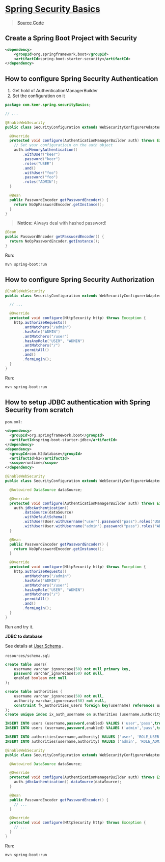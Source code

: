# [Spring Security Basics](https://www.youtube.com/playlist?list=PLqq-6Pq4lTTYTEooakHchTGglSvkZAjnE)

> [Source Code](https://github.com/koushikkothagal/spring-boot-security)

## Create a Spring Boot Project with Security

``` xml
<dependency>
	<groupId>org.springframework.boot</groupId>
	<artifactId>spring-boot-starter-security</artifactId>
</dependency>
```

## How to configure Spring Security Authentication

1. Get hold of AuthenticationManagerBuilder
2. Set the configuration on it

``` java
package com.keer.spring.securityBasics;

// ...

@EnableWebSecurity
public class SecurityConfiguration extends WebSecurityConfigurerAdapter {

  @Override
  protected void configure(AuthenticationManagerBuilder auth) throws Exception {
    // Set your configuratioin on the auth object
    auth.inMemoryAuthentication()
        .withUser("keer")
        .password("keer")
        .roles("USER")
        .and()
        .withUser("foo")
        .password("foo")
        .roles("ADMIN");
  }

  @Bean
  public PasswordEncoder getPasswordEncoder() {
    return NoOpPasswordEncoder.getInstance();
  }
}
```

> **Notice:** Always deal with hashed password!

``` java
@Bean
public PasswordEncoder getPasswordEncoder() {
  return NoOpPasswordEncoder.getInstance();
}
```

Run:

``` sh
mvn spring-boot:run
```

## How to configure Spring Security Authorization

``` java
@EnableWebSecurity
public class SecurityConfiguration extends WebSecurityConfigurerAdapter {

  // ...

  @Override
  protected void configure(HttpSecurity http) throws Exception {
    http.authorizeRequests()
        .antMatchers("/admin")
        .hasRole("ADMIN")
        .antMatchers("/user")
        .hasAnyRole("USER", "ADMIN")
        .antMatchers("/")
        .permitAll()
        .and()
        .formLogin();
  }
}
```

Run:

``` sh
mvn spring-boot:run
```

## How to setup JDBC authentication with Spring Security from scratch

`pom.xml`:

``` xml
<dependency>
  <groupId>org.springframework.boot</groupId>
  <artifactId>spring-boot-starter-jdbc</artifactId>
</dependency>
<dependency>
  <groupId>com.h2database</groupId>
  <artifactId>h2</artifactId>
  <scope>runtime</scope>
</dependency>
```

``` java
@EnableWebSecurity
public class SecurityConfiguration extends WebSecurityConfigurerAdapter {

  @Autowired DataSource dataSource;

  @Override
  protected void configure(AuthenticationManagerBuilder auth) throws Exception {
    auth.jdbcAuthentication()
        .dataSource(dataSource)
        .withDefaultSchema()
        .withUser(User.withUsername("user").password("pass").roles("USER"))
        .withUser(User.withUsername("admin").password("pass").roles("ADMIN"));
  }

  @Bean
  public PasswordEncoder getPasswordEncoder() {
    return NoOpPasswordEncoder.getInstance();
  }

  @Override
  protected void configure(HttpSecurity http) throws Exception {
    http.authorizeRequests()
        .antMatchers("/admin")
        .hasRole("ADMIN")
        .antMatchers("/user")
        .hasAnyRole("USER", "ADMIN")
        .antMatchers("/")
        .permitAll()
        .and()
        .formLogin();
  }
}
```

Run and try it.

**JDBC to database**

See details
at [User Schema](https://docs.spring.io/spring-security/site/docs/current/reference/html5/#user-schema)
.

`resources/schema.sql`:

``` sql
create table users(
    username varchar_ignorecase(50) not null primary key,
    password varchar_ignorecase(50) not null,
    enabled boolean not null
);

create table authorities (
    username varchar_ignorecase(50) not null,
    authority varchar_ignorecase(50) not null,
    constraint fk_authorities_users foreign key(username) references users(username)
);
create unique index ix_auth_username on authorities (username,authority);
```

``` sql
INSERT INTO users (username,password,enabled) VALUES ('user','pass',true);
INSERT INTO users (username,password,enabled) VALUES ('admin','pass',true);

INSERT INTO authorities(username,authority) VALUES ('user', 'ROLE_USER');
INSERT INTO authorities(username,authority) VALUES ('admin', 'ROLE_ADMIN');
``` 

``` java
@EnableWebSecurity
public class SecurityConfiguration extends WebSecurityConfigurerAdapter {

  @Autowired DataSource dataSource;

  @Override
  protected void configure(AuthenticationManagerBuilder auth) throws Exception {
    auth.jdbcAuthentication().dataSource(dataSource);
  }

  @Bean
  public PasswordEncoder getPasswordEncoder() {
    // ...
  }

  @Override
  protected void configure(HttpSecurity http) throws Exception {
    // ...
  }
}
```

Run:

``` sh
mvn spring-boot:run
```
